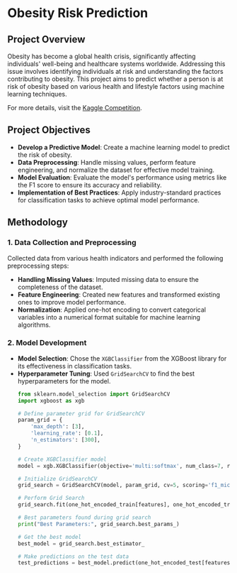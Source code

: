 # Obesity Risk Prediction

## **Project Overview**

Obesity has become a global health crisis, significantly affecting individuals' well-being and healthcare systems worldwide. Addressing this issue involves identifying individuals at risk and understanding the factors contributing to obesity. This project aims to predict whether a person is at risk of obesity based on various health and lifestyle factors using machine learning techniques.

For more details, visit the [Kaggle Competition](https://www.kaggle.com/competitions/cassandra24-ps-2).

## **Project Objectives**

- **Develop a Predictive Model**: Create a machine learning model to predict the risk of obesity.
- **Data Preprocessing**: Handle missing values, perform feature engineering, and normalize the dataset for effective model training.
- **Model Evaluation**: Evaluate the model's performance using metrics like the F1 score to ensure its accuracy and reliability.
- **Implementation of Best Practices**: Apply industry-standard practices for classification tasks to achieve optimal model performance.

## **Methodology**

### **1. Data Collection and Preprocessing**

Collected data from various health indicators and performed the following preprocessing steps:

- **Handling Missing Values**: Imputed missing data to ensure the completeness of the dataset.
- **Feature Engineering**: Created new features and transformed existing ones to improve model performance.
- **Normalization**: Applied one-hot encoding to convert categorical variables into a numerical format suitable for machine learning algorithms.

### **2. Model Development**

- **Model Selection**: Chose the `XGBClassifier` from the XGBoost library for its effectiveness in classification tasks.
- **Hyperparameter Tuning**: Used `GridSearchCV` to find the best hyperparameters for the model.
  ```python
  from sklearn.model_selection import GridSearchCV
  import xgboost as xgb
  
  # Define parameter grid for GridSearchCV
  param_grid = {
      'max_depth': [3],
      'learning_rate': [0.1],
      'n_estimators': [300],
  }

  # Create XGBClassifier model
  model = xgb.XGBClassifier(objective='multi:softmax', num_class=7, random_state=42)

  # Initialize GridSearchCV
  grid_search = GridSearchCV(model, param_grid, cv=5, scoring='f1_micro')

  # Perform Grid Search
  grid_search.fit(one_hot_encoded_train[features], one_hot_encoded_train[target])

  # Best parameters found during grid search
  print("Best Parameters:", grid_search.best_params_)

  # Get the best model
  best_model = grid_search.best_estimator_

  # Make predictions on the test data
  test_predictions = best_model.predict(one_hot_encoded_test[features])
